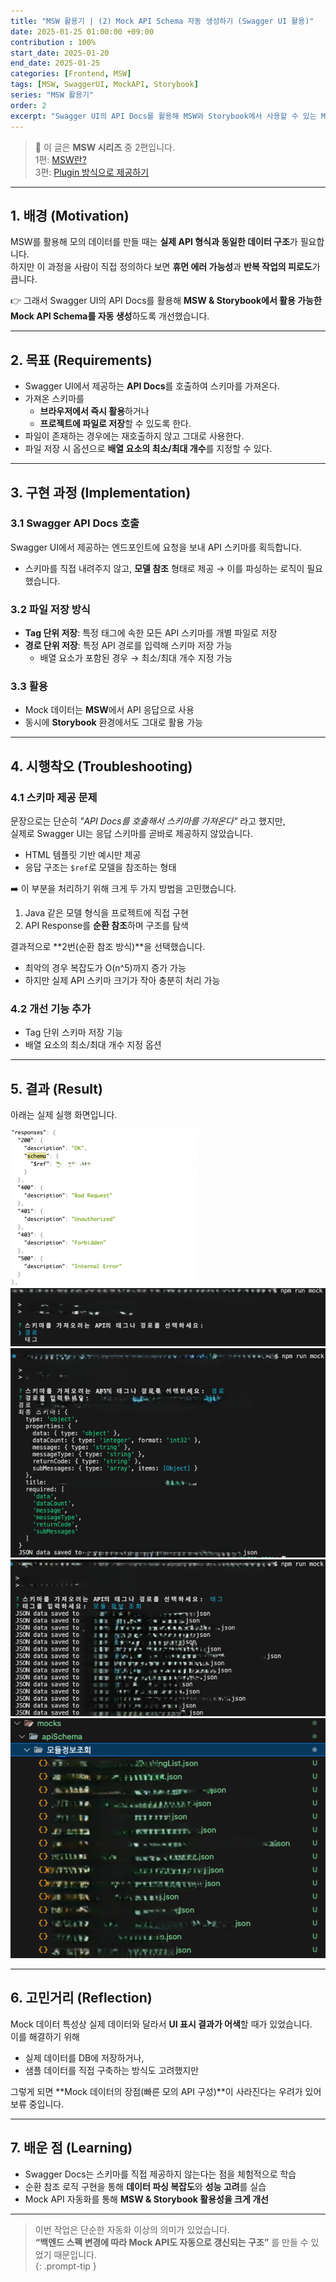 ```yaml
---
title: "MSW 활용기 | (2) Mock API Schema 자동 생성하기 (Swagger UI 활용)"
date: 2025-01-25 01:00:00 +09:00
contribution : 100%
start_date: 2025-01-20
end_date: 2025-01-25
categories: [Frontend, MSW]
tags: [MSW, SwaggerUI, MockAPI, Storybook]
series: "MSW 활용기"
order: 2
excerpt: "Swagger UI의 API Docs를 활용해 MSW와 Storybook에서 사용할 수 있는 Mock API Schema를 자동 생성한 과정과 시행착오를 정리합니다."
---
```


> 📌 이 글은 **MSW 시리즈** 중 2편입니다.  
> 1편: [MSW란?](/posts/msw_1)  
> 3편: [Plugin 방식으로 제공하기](/posts/msw_3)

---

## 1. 배경 (Motivation)
MSW를 활용해 모의 데이터를 만들 때는 **실제 API 형식과 동일한 데이터 구조**가 필요합니다.  
하지만 이 과정을 사람이 직접 정의하다 보면 **휴먼 에러 가능성**과 **반복 작업의 피로도**가 큽니다.  

👉 그래서 Swagger UI의 API Docs를 활용해 **MSW & Storybook에서 활용 가능한 Mock API Schema를 자동 생성**하도록 개선했습니다.

---

## 2. 목표 (Requirements)
- Swagger UI에서 제공하는 **API Docs**를 호출하여 스키마를 가져온다.  
- 가져온 스키마를  
  - **브라우저에서 즉시 활용**하거나  
  - **프로젝트에 파일로 저장**할 수 있도록 한다.  
- 파일이 존재하는 경우에는 재호출하지 않고 그대로 사용한다.  
- 파일 저장 시 옵션으로 **배열 요소의 최소/최대 개수**를 지정할 수 있다.  

---

## 3. 구현 과정 (Implementation)

### 3.1 Swagger API Docs 호출
Swagger UI에서 제공하는 엔드포인트에 요청을 보내 API 스키마를 획득합니다.  
- 스키마를 직접 내려주지 않고, **모델 참조** 형태로 제공 → 이를 파싱하는 로직이 필요했습니다.

### 3.2 파일 저장 방식
- **Tag 단위 저장**: 특정 태그에 속한 모든 API 스키마를 개별 파일로 저장  
- **경로 단위 저장**: 특정 API 경로를 입력해 스키마 저장 가능  
  - 배열 요소가 포함된 경우 → 최소/최대 개수 지정 가능  

### 3.3 활용
- Mock 데이터는 **MSW**에서 API 응답으로 사용  
- 동시에 **Storybook** 환경에서도 그대로 활용 가능  

---

## 4. 시행착오 (Troubleshooting)

### 4.1 스키마 제공 문제
문장으로는 단순히 *"API Docs를 호출해서 스키마를 가져온다"* 라고 했지만,  
실제로 Swagger UI는 응답 스키마를 곧바로 제공하지 않았습니다.  
- HTML 템플릿 기반 예시만 제공  
- 응답 구조는 `$ref`로 모델을 참조하는 형태  

➡️ 이 부분을 처리하기 위해 크게 두 가지 방법을 고민했습니다.  
1. Java 같은 모델 형식을 프로젝트에 직접 구현  
2. API Response를 **순환 참조**하며 구조를 탐색  

결과적으로 **2번(순환 참조 방식)**을 선택했습니다.  
- 최악의 경우 복잡도가 O(n^5)까지 증가 가능  
- 하지만 실제 API 스키마 크기가 작아 충분히 처리 가능  

### 4.2 개선 기능 추가
- Tag 단위 스키마 저장 기능  
- 배열 요소의 최소/최대 개수 지정 옵션  

---

## 5. 결과 (Result)

아래는 실제 실행 화면입니다.  

![Swagger API 호출](/assets/img/2025-01-25/2025-01-25-msw_2_1.png)  
![스키마 파싱 과정](/assets/img/2025-01-25/2025-01-25-msw_2_2.png)  
![Tag 단위 저장 기능](/assets/img/2025-01-25/2025-01-25-msw_2_3.png)  
![배열 요소 옵션](/assets/img/2025-01-25/2025-01-25-msw_2_4.png)  
![최종 결과 화면](/assets/img/2025-01-25/2025-01-25-msw_2_5.png)  

---

## 6. 고민거리 (Reflection)
Mock 데이터 특성상 실제 데이터와 달라서 **UI 표시 결과가 어색**할 때가 있었습니다.  
이를 해결하기 위해  
- 실제 데이터를 DB에 저장하거나,  
- 샘플 데이터를 직접 구축하는 방식도 고려했지만  

그렇게 되면 **Mock 데이터의 장점(빠른 모의 API 구성)**이 사라진다는 우려가 있어 보류 중입니다.  

---

## 7. 배운 점 (Learning)
- Swagger Docs는 스키마를 직접 제공하지 않는다는 점을 체험적으로 학습  
- 순환 참조 로직 구현을 통해 **데이터 파싱 복잡도**와 **성능 고려**를 실습  
- Mock API 자동화를 통해 **MSW & Storybook 활용성을 크게 개선**  

---

>이번 작업은 단순한 자동화 이상의 의미가 있었습니다.  
**“백엔드 스펙 변경에 따라 Mock API도 자동으로 갱신되는 구조”** 를 만들 수 있었기 때문입니다.  
{: .prompt-tip }